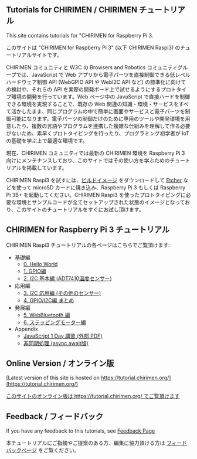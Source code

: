 ## Tutorials for CHIRIMEN / CHIRIMEN チュートリアル
This site contains tutorials for "CHIRIMEN for Raspberry Pi 3.

このサイトは "CHIRIMEN for Raspberry Pi 3" (以下 CHIRIMEN Raspi3) のチュートリアルサイトです。

CHIRIMEN コミュニティと W3C の Browsers and Robotics コミュニティグループでは、JavaScript で Web アプリから電子パーツを直接制御できる低レベルハードウェア制御 API (WebGPIO API や WebI2C API など) の標準化に向けての検討や、それらの API を実際の開発ボード上で試せるようにするプロトタイプ環境の開発を行っています。Web ページ中の JavaScript で直接ハードを制御できる環境を実現することで、既存の Web 関連の知識・環境・サービスをすべて活かしたまま、同じプログラムの中で簡単に画面やサービスと電子パーツを制御可能になります。電子パーツの制御だけのために専用のツールや開発環境を用意したり、複数の言語やプログラムを連携した複雑な仕組みを理解して作る必要がないため、素早くプロトタイピングを行ったり、プログラミング初学者が IoT の基礎を学ぶ上で最適な環境です。

現在、CHIRIMEN コミュニティでは最新の CHIRIMEN 環境を Raspberry Pi 3 向けにメンテナンスしており、このサイトではその使い方を学ぶためのチュートリアルを掲載しています。

CHIRIMEN Raspi3 を試すには、[ビルドイメージ](https://r.chirimen.org/download) をダウンロードして [Etcher](https://etcher.io/) などを使って microSD カードに焼き込み、Raspberry Pi 3 もしくは Raspberry Pi 3B+ を起動してください。CHIRIMEN Raspi3 を使ったプロトタイピングに必要な環境とサンプルコードが全てセットアップされた状態のイメージとなっており、このサイトのチュートリアルをすぐにお試し頂けます。

## CHIRIMEN for Raspberry Pi 3 チュートリアル

CHIRIMEN Raspi3 チュートリアルの各ページはこちらでご覧頂けます:

* 基礎編
  * [0. Hello World](/raspi3/ja/section0)
  * [1. GPIO編](/raspi3/ja/section1)
  * [2. I2C 基本編 (ADT7410温度センサー)](/raspi3/ja/section2)
* 応用編
  * [3. I2C 応用編 (その他のセンサー)](/raspi3/ja/section3)
  * [4. GPIO/I2C編 まとめ](/raspi3/ja/section4)
* 発展編
  * [5. WebBluetooth 編](/raspi3/ja/section5)
  * [6. ステッピングモーター編](/raspi3/ja/section6)
* Appendix
  * [JavaScript 1 Day 講習 (外部 PDF)](https://webiotmakers.github.io/static/docs/2017/maebashi-js.pdf)
  * [非同期処理 (async await版)](/raspi3/ja/appendix0)


## Online Version / オンライン版
[Latest version of this site is hosted on https://tutorial.chirimen.org/](https://tutorial.chirimen.org/)

[このサイトのオンライン版は https://tutorial.chirimen.org/ でご覧頂けます](https://tutorial.chirimen.org/)

## Feedback / フィードバック
If you have any feedback to this tutorials, see [Feedback Page](feedback)

本チュートリアルにご指摘やご提案のある方、編集に協力頂ける方は [フィードバックページ](feedback) をご覧ください。
